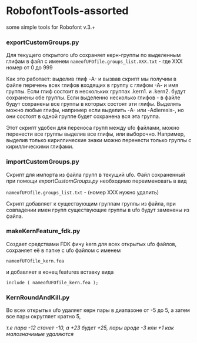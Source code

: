 # RobofontTools-assorted
some simple tools for Robofont v.3.+



### exportCustomGroups.py

Для текущего открытого ufo сохраняет керн-группы по выделенным глифам в файл с именем 
`nameofUFOfile.groups_list.XXX.txt` - где XXX номер от 0 до 999

Как это работает:
выделив глиф -A- и вызвав скрипт мы получим в файле перечень всех глифов входящих в группу с глифом -А- и имя группы. Если глиф состоит в нескольких группах .kern1. и .kern2. будут сохранены обе группы. Если выделенно несколько глифов - в файле будут сохранены все группы в которых состоят эти глифы. Выделять можно любые глифы, например если выделить -A- или -Adieresis-, но они состоят в одной группе будет сохранена вся эта группа.

Этот скрипт удобен для переноса групп между ufo файлами, можно перенести все группы выделив все глифы, или выборочно. Например, выделив только кириллические знаки можно перенести только группы с кириллическими глифами.

### importCustomGroups.py
Скрипт для импорта из файла групп в текущий ufo. 
Файл сохраненный при помощи _exportCustomGroups.py_ необходимо переименовать в вид 

`nameofUFOfile.groups_list.txt` - (номер XXX нужно удалить)

Скрипт добавляет к существующим группам группы из файла, при совпадении имен групп существующие группы в ufo будут заменены из файла. 


### makeKernFeature_fdk.py
Создает средствами FDK фичу kern для всех открытых ufo файлов, сохраняет её в папке с ufo файлом с именем

`nameofUFOfile_kern.fea`

и добавляет в конец features вставку вида

`include ( nameofUFOfile_kern.fea );`



### KernRoundAndKill.py

Во всех открытых ufo удаляет керн пары в диапазоне от -5 до 5, а затем все пары округляет кратно 5, 

_т.е пара -12 станет -10, а +23 будет +25, пары вроде -3 или +1 как малозначимые удаляются_ 
